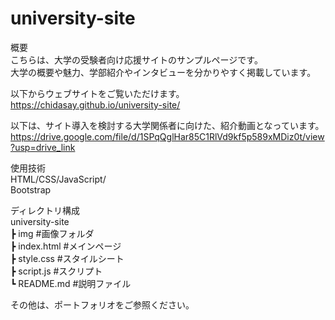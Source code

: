# university-site  

概要  
こちらは、大学の受験者向け応援サイトのサンプルページです。  
大学の概要や魅力、学部紹介やインタビューを分かりやすく掲載しています。  
  
以下からウェブサイトをご覧いただけます。  
https://chidasay.github.io/university-site/
  
以下は、サイト導入を検討する大学関係者に向けた、紹介動画となっています。  
https://drive.google.com/file/d/1SPqQglHar85C1RlVd9kf5p589xMDiz0t/view?usp=drive_link
  
使用技術  
HTML/CSS/JavaScript/  
Bootstrap  
  
ディレクトリ構成  
university-site  
┣ img         #画像フォルダ  
┣ index.html  #メインページ  
┣ style.css   #スタイルシート  
┣ script.js   #スクリプト  
┗ README.md   #説明ファイル  
  
その他は、ポートフォリオをご参照ください。

